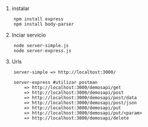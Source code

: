 
1. instalar
```
    npm install express
    npm install body-parser
```

2. Inciar servicio
```
    node server-simple.js
    node server-express.js
```

3. Urls
```
    server-simple => http://localhost:3000/

    server-express #utilizar postman
        => http://localhost:3000/demosapi/get 
        => http://localhost:3000/demosapi/post 
        => http://localhost:3000/demosapi/post/data 
        => http://localhost:3000/demosapi/post/json 
        => http://localhost:3000/demosapi/put 
        => http://localhost:3000/demosapi/put/<param> 
        => http://localhost:3000/demosapi/delete 
```

<!-- 
# NOTAS:
* https://lineadecodigo.com/nodejs/parametros-post-con-nodejs-y-express/ 
* https://stackoverflow.com/questions/32327858/how-to-send-a-post-request-from-node-js-express

-->